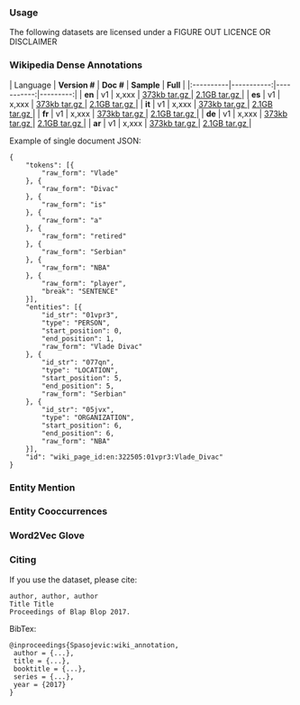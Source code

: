### Usage ###
The following datasets are licensed under a FIGURE OUT LICENCE OR DISCLAIMER

### Wikipedia Dense Annotations ###

| Language  | **Version #**  | **Doc #**  | **Sample** | **Full** |
|:----------|-----------:|-----------:|---------:|
| **en**    | v1 | x,xxx  |    [373kb tar.gz ](opendata.klout.com/wiki/wiki_annotation/v1/wiki_annotations_sample_en_json.tar.gz)   | [2.1GB tar.gz ](opendata.klout.com/wiki/wiki_annotation/v1/wiki_annotations_en_json.tar.gz)   |
| **es**    | v1 | x,xxx  |    [373kb tar.gz ](opendata.klout.com/wiki/wiki_annotation/v1/wiki_annotations_sample_es_json.tar.gz)   | [2.1GB tar.gz ](opendata.klout.com/wiki/wiki_annotation/v1/wiki_annotations_es_json.tar.gz)   |
| **it**    | v1 | x,xxx  |    [373kb tar.gz ](opendata.klout.com/wiki/wiki_annotation/v1/wiki_annotations_sample_it_json.tar.gz)   | [2.1GB tar.gz ](opendata.klout.com/wiki/wiki_annotation/v1/wiki_annotations_it_json.tar.gz)   |
| **fr**    | v1 | x,xxx  |    [373kb tar.gz ](opendata.klout.com/wiki/wiki_annotation/v1/wiki_annotations_sample_fr_json.tar.gz)   | [2.1GB tar.gz ](opendata.klout.com/wiki/wiki_annotation/v1/wiki_annotations_fr_json.tar.gz)   |
| **de**    | v1 | x,xxx  |    [373kb tar.gz ](opendata.klout.com/wiki/wiki_annotation/v1/wiki_annotations_sample_de_json.tar.gz)   | [2.1GB tar.gz ](opendata.klout.com/wiki/wiki_annotation/v1/wiki_annotations_de_json.tar.gz)   |
| **ar**    | v1 | x,xxx  |    [373kb tar.gz ](opendata.klout.com/wiki/wiki_annotation/v1/wiki_annotations_sample_ar_json.tar.gz)   | [2.1GB tar.gz ](opendata.klout.com/wiki/wiki_annotation/v1/wiki_annotations_ar_json.tar.gz)   |

Example of single document JSON:
```
{
	"tokens": [{
		"raw_form": "Vlade"
	}, {
		"raw_form": "Divac"
	}, {
		"raw_form": "is"
	}, {
		"raw_form": "a"
	}, {
		"raw_form": "retired"
	}, {
		"raw_form": "Serbian"
	}, {
		"raw_form": "NBA"
	}, {
		"raw_form": "player",
		"break": "SENTENCE"
	}],
	"entities": [{
		"id_str": "01vpr3",
		"type": "PERSON",
		"start_position": 0,
		"end_position": 1,
		"raw_form": "Vlade Divac"
	}, {
		"id_str": "077qn",
		"type": "LOCATION",
		"start_position": 5,
		"end_position": 5,
		"raw_form": "Serbian"
	}, {
		"id_str": "05jvx",
		"type": "ORGANIZATION",
		"start_position": 6,
		"end_position": 6,
		"raw_form": "NBA"
	}],
	"id": "wiki_page_id:en:322505:01vpr3:Vlade_Divac"
}
```

### Entity Mention ###

### Entity Cooccurrences ###

### Word2Vec Glove ###

### Citing ###


If you use the dataset, please cite:
```
author, author, author
Title Title 
Proceedings of Blap Blop 2017.
```

BibTex:
```
@inproceedings{Spasojevic:wiki_annotation,
 author = {...},
 title = {...},
 booktitle = {...},
 series = {...},
 year = {2017}
}
```
